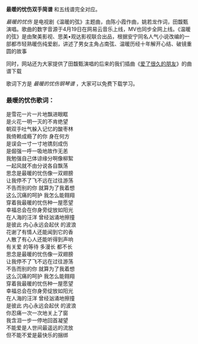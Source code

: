 

**最暖的忧伤双手简谱** 和五线谱完全对应。

_最暖的忧伤_
是电视剧《温暖的弦》主题曲，由陈小霞作曲，姚若龙作词，田馥甄演唱。歌曲的数字音源于4月19日在网易云音乐上线，MV也同步全网上线。《温暖的弦》是由聚美影视、思美•观达影视联合出品，根据安宁同名人气小说改编的一部都市轻熟暖伤纯爱剧，讲述了男女主角占南弦、温暖历经十年解开心结、破镜重圆的故事

同时，网站还为大家提供了田馥甄演唱的后来的我们插曲《[爱了很久的朋友](Music-9150-爱了很久的朋友-后来的我们插曲.html
"爱了很久的朋友")》的曲谱下载

歌词下方是 _最暖的忧伤钢琴谱_ ，大家可以免费下载学习。

### 最暖的忧伤歌词：

是雪花一片一片地飘进眼眶  
是火花一明一灭的不肯绝望  
朝双手吐气躲入记忆的酸枣林  
我倚赖成瘾了的你 身在何方  
是误会一寸一寸地镌刻成伤  
是倔强一呼一吸地故作无恙  
我勉强自己体谅缘分啊像柳絮  
一起风就不由分说各自飘荡  
思念是最暖的忧伤像一双翅膀  
让我停不了飞不远在过往游荡  
不告而别的你 就算为了我着想  
这么沉痛的呵护 我怎么能翱翔  
穿着我最暖的忧伤种一屋愿望  
幸福总会在你身旁绽放如阳光  
在人海的汪洋 曾经汹涌地擦撞  
是彼此 内心永远会起伏 的波浪  
花谢了有情人还能闻到它的香  
人散了有心人还能听得到声响  
有关爱 的等待 多漫长 都不长  
思念是最暖的忧伤像一双翅膀  
让我停不了飞不远在过往游荡  
不告而别的你 就算为了我着想  
这么沉痛的呵护 我怎么能翱翔  
穿着我最暖的忧伤种一屋愿望  
幸福总会在你身旁绽放如阳光  
在人海的汪洋 曾经汹涌地擦撞  
是彼此 内心永远会起伏 的波浪  
你忍痛一次一次地关上了窗  
我含泪一步一停地回首凝望  
不能爱是人世间最遥远的流放  
但不能不爱是最快乐的捆绑

